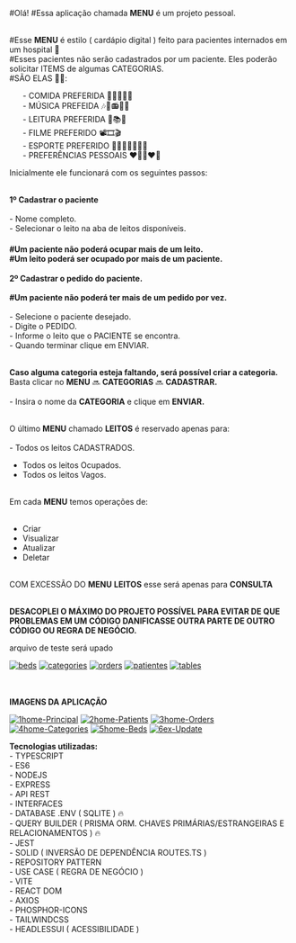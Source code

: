 #Olá!
#Essa aplicação chamada <b>MENU</b> é um projeto pessoal.

<br>#Esse <b>MENU</b> é estilo ( cardápio digital ) feito para pacientes internados em um hospital 🏥
<br>#Esses pacientes não serão cadastrados por um paciente. Eles poderão solicitar ITEMS de algumas CATEGORIAS. 
<br>#SÃO ELAS 🚀🔥: 
 
 <div>
  <ul>
    - COMIDA PREFERIDA 🍓🍇🍉🍔🍕 <br>
    - MÚSICA PREFEIDA 🎶🎵📻🎸🎺 <br>
    - LEITURA PREFERIDA 📕📚📰 <br>
    - FILME PREFERIDO 📽🎞🎬 <br>
    - ESPORTE PREFERIDO ⛹🏻‍♂🚴🏋🏻🏀 <br>
    - PREFERÊNCIAS PESSOAIS ❤📲👩‍❤‍👨 <br>
    </ul>
 </div>
  
Inicialmente ele funcionará com os seguintes passos: 

<br><b>1º Cadastrar o paciente </b><br>
  <br>- Nome completo.
  <br>- Selecionar o leito na aba de leitos disponíveis.

  <h4> 
    #Um paciente não poderá ocupar mais de um leito.
    <br>#Um leito poderá ser ocupado por mais de um paciente.<br>
  </h4>
 
<b>2º Cadastrar o pedido do paciente.</b><br>
<b><br>#Um paciente não poderá ter mais de um pedido por vez.</b><br>
  <br>- Selecione o paciente desejado.
  <br>- Digite o PEDIDO.
  <br>- Informe o leito que o PACIENTE se encontra.
  <br>- Quando terminar clique em ENVIAR. <br><br>

<b>Caso alguma categoria esteja faltando, será possível criar a categoria.</b>
<br>Basta clicar no <b>MENU</b> 🔜 <b>CATEGORIAS</b> 🔜 <b>CADASTRAR.</b><br>
<br>- Insira o nome da <b>CATEGORIA</b> e clique em <b>ENVIAR.</b><br>

<br>O último <b>MENU</b> chamado <b>LEITOS</b> é reservado apenas para: 
  <br><br>- Todos os leitos CADASTRADOS.<br>
  - Todos os leitos Ocupados.<br>
  - Todos os leitos Vagos.<br>
 

 <br>Em cada <b>MENU</b> temos operações de:
  <br><br>
  - Criar <br>
  - Visualizar <br>
  - Atualizar <br>
  - Deletar <br>

<br>COM EXCESSÃO DO <b>MENU</b> <b>LEITOS</b> esse será apenas para <b>CONSULTA</b>

<br><b>DESACOPLEI O MÁXIMO DO PROJETO POSSÍVEL PARA EVITAR DE QUE PROBLEMAS EM UM CÓDIGO DANIFICASSE 
  OUTRA PARTE DE OUTRO CÓDIGO OU REGRA DE NEGÓCIO.</b>

arquivo de teste será upado

<a href="https://ibb.co/N17JC1G"><img src="https://i.ibb.co/8zXfszQ/beds.png" alt="beds" border="0"></a>
<a href="https://ibb.co/DQkmbdx"><img src="https://i.ibb.co/5LvC9ZN/categories.png" alt="categories" border="0"></a>
<a href="https://ibb.co/9cXnm5W"><img src="https://i.ibb.co/0mNqpbr/orders.png" alt="orders" border="0"></a>
<a href="https://ibb.co/4jkp9sZ"><img src="https://i.ibb.co/HrZq1ND/patientes.png" alt="patientes" border="0"></a>
<a href="https://ibb.co/3BDQ8Y7"><img src="https://i.ibb.co/V275hpt/tables.png" alt="tables" border="0"></a>


<br><br><b>IMAGENS DA APLICAÇÃO</b>

<a href="https://ibb.co/jbcbmZG"><img src="https://i.ibb.co/Qp2pLjn/1home-Principal.png" alt="1home-Principal" border="0"></a>
<a href="https://ibb.co/HF7FvqW"><img src="https://i.ibb.co/7YvYcKw/2home-Patients.png" alt="2home-Patients" border="0"></a>
<a href="https://ibb.co/kH9sY6V"><img src="https://i.ibb.co/f1nzmGV/3home-Orders.png" alt="3home-Orders" border="0"></a>
<a href="https://ibb.co/RB0NyS1"><img src="https://i.ibb.co/WPy0t3Q/4home-Categories.png" alt="4home-Categories" border="0"></a>
<a href="https://ibb.co/0Q9yHv8"><img src="https://i.ibb.co/wYQh5j3/5home-Beds.png" alt="5home-Beds" border="0"></a>
<a href="https://ibb.co/cvMVkHn"><img src="https://i.ibb.co/0X8vmSb/6ex-Update.png" alt="6ex-Update" border="0"></a>


<b>Tecnologias utilizadas:</b>
<br>- TYPESCRIPT 
<br>- ES6
<br>- NODEJS
<br>- EXPRESS
<br>- API REST
<br>- INTERFACES 
<br>- DATABASE .ENV ( SQLITE ) 🔥 
<br>- QUERY BUILDER ( PRISMA ORM. CHAVES PRIMÁRIAS/ESTRANGEIRAS E RELACIONAMENTOS ) 🔥 
<br>- JEST
<br>- SOLID ( INVERSÃO DE DEPENDÊNCIA ROUTES.TS )
<br>- REPOSITORY PATTERN
<br>- USE CASE ( REGRA DE NEGÓCIO )
<br>- VITE
<br>- REACT DOM 
<br>- AXIOS
<br>- PHOSPHOR-ICONS
<br>- TAILWINDCSS 
<br>- HEADLESSUI ( ACESSIBILIDADE )
